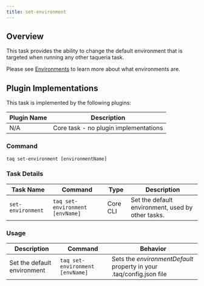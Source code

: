 ```yaml
---
title: set-environment
---
```


## Overview

This task provides the ability to change the default environment that is targeted when running any other taqueria task.

Please see [Environments](/docs/config/environments) to learn more about what environments are.

## Plugin Implementations

This task is implemented by the following plugins:

| Plugin Name                            | Description                             |
| -------------------------------------- | --------------------------------------- |
| N/A                                    | Core task - no plugin implementations   |

### Command

```shell
taq set-environment [environmentName]
```

### Task Details

| Task Name        | Command                       | Type                      | Description                                                  | 
| ---------------- | ----------------------------- | ------------------------- | ------------------------------------------------------------ |
| `set-environment`|`taq set-environment [envName]`| Core CLI                  | Set the default environment, used by other tasks.            |

### Usage

| Description                               | Command                            | Behavior                                                                     |
| ----------------------------------------- | ---------------------------------- | ----------------------------------------------------------------------------- |
| Set the default environment               | `taq set-environment [envName]`    | Sets the _environmentDefault_ property in your .taq/config.json file          |